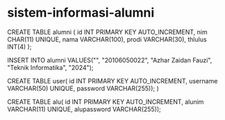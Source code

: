 # sistem-informasi-alumni

CREATE TABLE alumni (
            id INT PRIMARY KEY AUTO_INCREMENT,
            nim CHAR(11) UNIQUE,
            nama VARCHAR(100),
            prodi VARCHAR(30),
            thlulus INT(4)
        );

INSERT INTO alumni VALUES("", "20106050022", "Azhar Zaidan Fauzi", "Teknik Informatika", "2024");

CREATE TABLE user(
        id INT PRIMARY KEY AUTO_INCREMENT,
        username VARCHAR(50) UNIQUE,
        password VARCHAR(255));
    )

CREATE TABLE alu(
    id INT PRIMARY KEY AUTO_INCREMENT,
        alunim VARCHAR(11) UNIQUE,
        alupassword VARCHAR(255));
